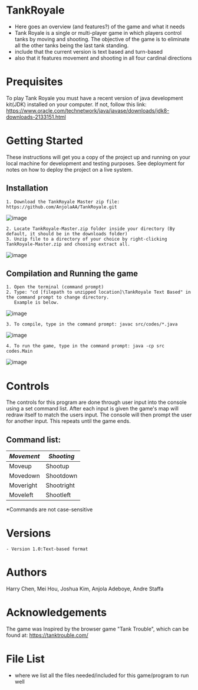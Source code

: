 # TankRoyale
  - Here goes an overview (and features?) of the game and what it needs
  - Tank Royale is a single or multi-player game in which players control tanks by moving and shooting. The objective of the game is to eliminate all the other tanks being the last tank standing. 
  - include that the current version is text based and turn-based
  - also that it features movement and shooting in all four cardinal directions
# Prequisites
To play Tank Royale you must have a recent version of java development kit(JDK) installed on your computer. 
If not, follow this link:
https://www.oracle.com/technetwork/java/javase/downloads/jdk8-downloads-2133151.html

# Getting Started 
  These instructions will get you a copy of the project up and running on your local machine for development and testing purposes. See deployment for notes on how to deploy the project on a live system.
  
  ## Installation 
    1. Download the TankRoyale Master zip file: https://github.com/AnjolaAA/TankRoyale.git
   ![image](https://user-images.githubusercontent.com/45050947/53202462-c0ccb400-35e3-11e9-87d7-69156973d394.png)
    
    2. Locate TankRoyale-Master.zip folder inside your directory (By default, it should be in the downloads folder)
    3. Unzip file to a directory of your choice by right-clicking TankRoyale-Master.zip and choosing extract all. 
   ![image](https://user-images.githubusercontent.com/45050947/53202374-83682680-35e3-11e9-9983-e4843f387164.png)
    
  ## Compilation and Running the game
    1. Open the terminal (command prompt) 
    2. Type: "cd [filepath to unzipped location]\TankRoyale Text Based" in the command prompt to change directory. 
       Example is below.
   ![image](https://user-images.githubusercontent.com/45050947/53205726-62580380-35ec-11e9-9def-bc3ff0791233.png)
   
    3. To compile, type in the command prompt: javac src/codes/*.java
   ![image](https://user-images.githubusercontent.com/45050947/53205759-7f8cd200-35ec-11e9-9373-d5786f76a78b.png)
   
    4. To run the game, type in the command prompt: java -cp src codes.Main
   ![image](https://user-images.githubusercontent.com/45050947/53205831-aea34380-35ec-11e9-8639-fda12dbf2fd5.png)

# Controls
  The controls for this program are done through user input into the console using a set command list. After each input is given the game's map will redraw itself to match the users input. The console will then prompt the user for another input. This repeats until the game ends.
  ## Command list:
  _Movement_    | _Shooting_
  ------------- | -------------
  Moveup        | Shootup
  Movedown      | Shootdown
  Moveright     | Shootright
  Moveleft      | Shootleft
  
*Commands are not case-sensitive
 # Versions
    - Version 1.0:Text-based format
    
# Authors
Harry Chen, Mei Hou, Joshua Kim, Anjola Adeboye, Andre Staffa

# Acknowledgements
The game was Inspired by the browser game "Tank Trouble", which can be found at: https://tanktrouble.com/

# File List
  - where we list all the files needed/included for this game/program to run well
